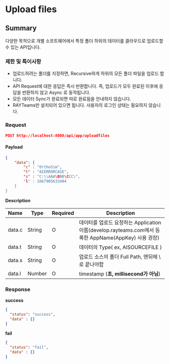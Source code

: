 # Upload files

## Summary

다양한 목적으로 개별 소프트웨어에서 특정 폴더 하위의 데이터를 클라우드로 업로드할 수 있는 API입니다.

### 제한 및 특이사항

* 업로드하려는 폴더를 지정하면, Recursive하게 하위의 모든 폴더 파일을 업로드 합니다.
* API Request에 대한 응답은 즉시 반환합니다. 즉, 업로드가 모두 완료된 이후에 응답을 반환하지 않고 Async 로 동작됩니다.
* 모든 데이터 Sync가 완료되면 따로 완료됨을 안내하지 않습니다.
* RAYTeams만 설치되어 있으면 됩니다. 사용자의 로그인 상태는 필요하지 않습니다.

### Request

```JSON
POST http://localhost:8008/api/app/uploadfiles
```

#### Payload

```JSON
{
    "data": {
        "c" : "OrthoSim",
        "t" : "AIERRORCASE",
        "s" : "C:\\AAA\BBB\CCC\",
        "l" : 1667905633404
    }
}
```

**Description**

| Name | Type | Required | Description |
| --- | --- | --- | --- |
| data.c | String | O | 데이터를 업로드 요청하는 Application 이름(develop.rayteams.com에서 등록한 AppName(AppKey) 사용 권장)  |
| data.t | String | O  | 데이터의 Type( ex, AISOURCEFILE )  |
| data.s | String | O  | 업로드 소스의 폴더 Full Path, 맨뒤에 \ 로 끝나야함 |
| data.l | Number | O  | timestamp (**초, millisecond가 아님**) |

### Response

**success**

```JSON
{
  "status": "success",
  "data" : {}
}
```

**fail**

```JSON
{
  "status": "fail",
  "data" : {}
}
```
